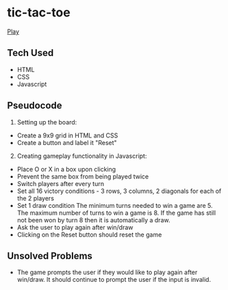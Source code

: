 # tic-tac-toe

[Play](https://hassmemon.github.io/tic-tac-toe/)

## Tech Used

-   HTML
-   CSS
-   Javascript

## Pseudocode

1. Setting up the board:

-   Create a 9x9 grid in HTML and CSS
-   Create a button and label it "Reset"

2. Creating gameplay functionality in Javascript:

-   Place O or X in a box upon clicking
-   Prevent the same box from being played twice
-   Switch players after every turn
-   Set all 16 victory conditions - 3 rows, 3 columns, 2 diagonals for each of the 2 players
-   Set 1 draw condition
    The minimum turns needed to win a game are 5. The maximum number of turns to win a game is 8. If the game has still not been won by turn 8 then it is automatically a draw.
-   Ask the user to play again after win/draw
-   Clicking on the Reset button should reset the game

## Unsolved Problems

-   The game prompts the user if they would like to play again after win/draw. It should continue to prompt the user if the input is invalid.
